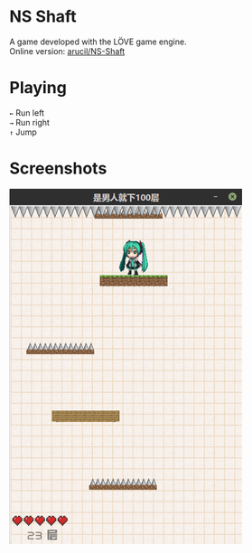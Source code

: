# NS Shaft
A game developed with the LÖVE game engine.  
Online version: [arucil/NS-Shaft](https://arucil.github.io/games/NS-Shaft.html)

# Playing
`←` Run left  
`→` Run right  
`↑` Jump  

# Screenshots
![](screenshot.png)
